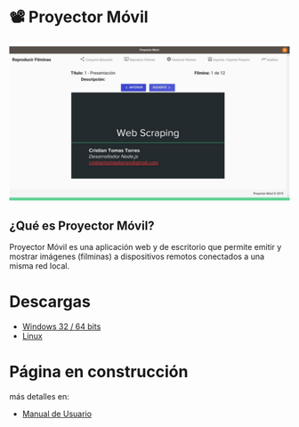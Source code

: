 # :film_projector: Proyector Móvil  

![screenshot](./screenshot.jpg)

## ¿Qué es Proyector Móvil?

Proyector Móvil es una aplicación web y de escritorio que permite emitir y mostrar imágenes (filminas) a dispositivos remotos conectados a una misma red local.

# Descargas

- [Windows 32 / 64 bits](https://sourceforge.net/projects/proyector-movil/files/proyector-movil-windows.zip/download)
- [Linux](https://sourceforge.net/projects/proyector-movil/files/proyector-movil-linux.zip/download)

# Página en construcción

más detalles en:

- [Manual de Usuario](https://drive.google.com/open?id=1ROd6UMAViuXlJJnbGe3NdxwWQIWVeVk7)